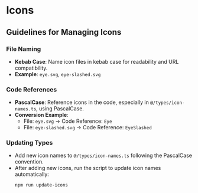 # Icons

## Guidelines for Managing Icons

### File Naming
- **Kebab Case**: Name icon files in kebab case for readability and URL compatibility.
- **Example**: `eye.svg`, `eye-slashed.svg`

### Code References
- **PascalCase**: Reference icons in the code, especially in `@/types/icon-names.ts`, using PascalCase.
- **Conversion Example**: 
   - File: `eye.svg` → Code Reference: `Eye`
   - File: `eye-slashed.svg` → Code Reference: `EyeSlashed`

### Updating Types
- Add new icon names to `@/types/icon-names.ts` following the PascalCase convention.
- After adding new icons, run the script to update icon names automatically:
  ```bash
  npm run update-icons